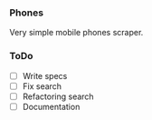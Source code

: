 ### Phones
Very simple mobile phones scraper.

### ToDo

- [ ] Write specs
- [ ] Fix search
- [ ] Refactoring search
- [ ] Documentation
